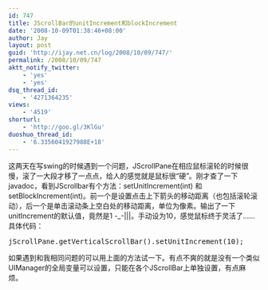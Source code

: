 ```yaml
---
id: 747
title: JScrollBar的unitIncrement和blockIncrement
date: '2008-10-09T01:38:46+08:00'
author: Jay
layout: post
guid: 'http://ijay.net.cn/log/2008/10/09/747/'
permalink: /2008/10/09/747
aktt_notify_twitter:
    - 'yes'
    - 'yes'
dsq_thread_id:
    - '4271364235'
views:
    - '4519'
shorturl:
    - 'http://goo.gl/3KlGu'
duoshuo_thread_id:
    - '6.3356041927988E+18'
---
```


这两天在写swing的时候遇到一个问题，JScrollPane在相应鼠标滚轮的时候很慢，滚了一大段才移了一点点，给人的感觉就是鼠标很“硬”。刚才查了一下javadoc，看到JScrollbar有个方法：setUnitIncrement(int) 和 setBlockIncrement(int)。前一个是设置点击上下箭头的移动距离（也包括滚轮滚动），后一个是单击滚动条上空白处的移动距离，单位为像素。输出了一下unitIncrement的默认值，竟然是1 -_-|||。手动设为10，感觉鼠标终于灵活了……具体代码：
<pre lang="java">jScrollPane.getVerticalScrollBar().setUnitIncrement(10);</pre>
如果遇到和我相同问题的可以用上面的方法试一下。有点不爽的就是没有一个类似UIManager的全局变量可以设置，只能在各个JScrollBar上单独设置，有点麻烦。